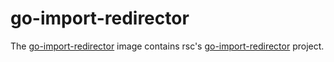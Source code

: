 # go-import-redirector

The [go-import-redirector](https://gitea.elara.ws/Elara6331/-/packages/container/go-import-redirector/latest) image contains rsc's [go-import-redirector](https://github.com/rsc/go-import-redirector) project.

